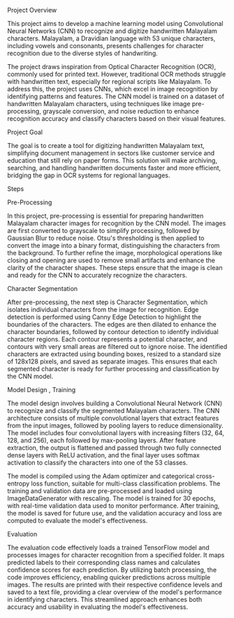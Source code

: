 Project Overview

This project aims to develop a machine learning model using Convolutional Neural Networks (CNN) to recognize and digitize handwritten Malayalam characters. Malayalam, a Dravidian language with 53 unique characters, including vowels and consonants, presents challenges for character recognition due to the diverse styles of handwriting.

The project draws inspiration from Optical Character Recognition (OCR), commonly used for printed text. However, traditional OCR methods struggle with handwritten text, especially for regional scripts like Malayalam. To address this, the project uses CNNs, which excel in image recognition by identifying patterns and features. The CNN model is trained on a dataset of handwritten Malayalam characters, using techniques like image pre-processing, grayscale conversion, and noise reduction to enhance recognition accuracy and classify characters based on their visual features.


Project Goal


The goal is to create a tool for digitizing handwritten Malayalam text, simplifying document management in sectors like customer service and education that still rely on paper forms. This solution will make archiving, searching, and handling handwritten documents faster and more efficient, bridging the gap in OCR systems for regional languages.


Steps

Pre-Processing

In this project, pre-processing is essential for preparing handwritten Malayalam character images for recognition by the CNN model. The images are first converted to grayscale to simplify processing, followed by Gaussian Blur to reduce noise. Otsu's thresholding is then applied to convert the image into a binary format, distinguishing the characters from the background. To further refine the image, morphological operations like closing and opening are used to remove small artifacts and enhance the clarity of the character shapes. These steps ensure that the image is clean and ready for the CNN to accurately recognize the characters.

Character Segmentation

After pre-processing, the next step is Character Segmentation, which isolates individual characters from the image for recognition. Edge detection is performed using Canny Edge Detection to highlight the boundaries of the characters. The edges are then dilated to enhance the character boundaries, followed by contour detection to identify individual character regions. Each contour represents a potential character, and contours with very small areas are filtered out to ignore noise. The identified characters are extracted using bounding boxes, resized to a standard size of 128x128 pixels, and saved as separate images. This ensures that each segmented character is ready for further processing and classification by the CNN model.

Model Design , Training 


The model design involves building a Convolutional Neural Network (CNN) to recognize and classify the segmented Malayalam characters. The CNN architecture consists of multiple convolutional layers that extract features from the input images, followed by pooling layers to reduce dimensionality. The model includes four convolutional layers with increasing filters (32, 64, 128, and 256), each followed by max-pooling layers. After feature extraction, the output is flattened and passed through two fully connected dense layers with ReLU activation, and the final layer uses softmax activation to classify the characters into one of the 53 classes.

The model is compiled using the Adam optimizer and categorical cross-entropy loss function, suitable for multi-class classification problems. The training and validation data are pre-processed and loaded using ImageDataGenerator with rescaling. The model is trained for 30 epochs, with real-time validation data used to monitor performance. After training, the model is saved for future use, and the validation accuracy and loss are computed to evaluate the model's effectiveness.

Evaluation

The evaluation code effectively loads a trained TensorFlow model and processes images for character recognition from a specified folder. It maps predicted labels to their corresponding class names and calculates confidence scores for each prediction. By utilizing batch processing, the code improves efficiency, enabling quicker predictions across multiple images. The results are printed with their respective confidence levels and saved to a text file, providing a clear overview of the model's performance in identifying characters. This streamlined approach enhances both accuracy and usability in evaluating the model's effectiveness.
